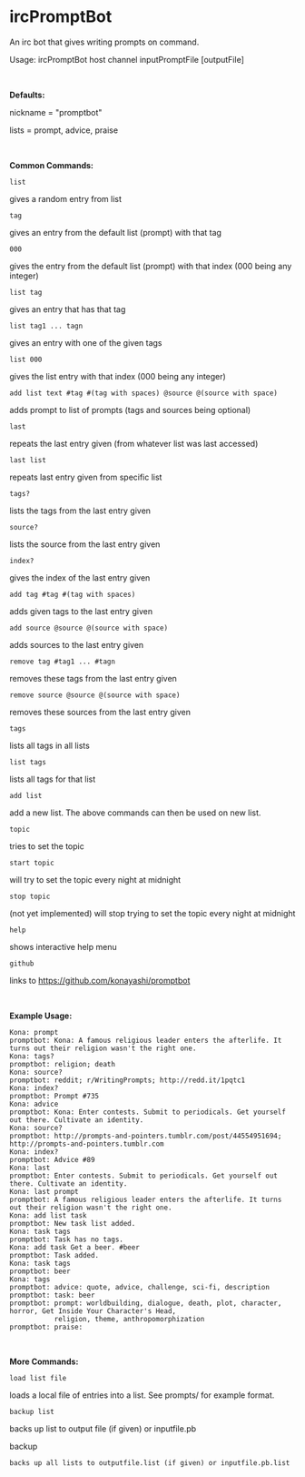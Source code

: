 <b>ircPromptBot</b>
=========

An irc bot that gives writing prompts on command.

Usage: ircPromptBot host channel inputPromptFile [outputFile]

<br>

<b>Defaults:</b>

nickname = "promptbot"

lists = prompt, advice, praise

<br>

<b>Common Commands:</b>

	list
gives a random entry from list

	tag
gives an entry from the default list (prompt) with that tag

	000
gives the entry from the default list (prompt) with that index (000 being any integer)
	
	list tag
gives an entry that has that tag
	
	list tag1 ... tagn
gives an entry with one of the given tags
	
	list 000
gives the list entry with that index (000 being any integer)
	
	add list text #tag #(tag with spaces) @source @(source with space)
adds prompt to list of prompts (tags and sources being optional)
	
	last
repeats the last entry given (from whatever list was last accessed)
	
	last list
repeats last entry given from specific list
	
	tags?
lists the tags from the last entry given
	
	source?
lists the source from the last entry given
	
	index?
gives the index of the last entry given
	
	add tag	#tag #(tag with spaces)
adds given tags to the last entry given
	
	add source @source @(source with space)
adds sources to the last entry given
	
	remove tag #tag1 ... #tagn
removes these tags from the last entry given
	
	remove source @source @(source with space)
removes these sources from the last entry given
	
	tags
lists all tags in all lists
	
	list tags
lists all tags for that list
	
	add list
add a new list. The above commands can then be used on new list.
	
	topic
tries to set the topic
	
	start topic
will try to set the topic every night at midnight
	
	stop topic
(not yet implemented) will stop trying to set the topic every night at midnight
	
	help
shows interactive help menu
	
	github
links to https://github.com/konayashi/promptbot
	
<br>	

<b>Example Usage:</b>

	Kona: prompt
	promptbot: Kona: A famous religious leader enters the afterlife. It turns out their religion wasn't the right one.
	Kona: tags?
	promptbot: religion; death
	Kona: source?
	promptbot: reddit; r/WritingPrompts; http://redd.it/1pqtc1
	Kona: index?
	promptbot: Prompt #735
	Kona: advice
	promptbot: Kona: Enter contests. Submit to periodicals. Get yourself out there. Cultivate an identity.
	Kona: source?
	promptbot: http://prompts-and-pointers.tumblr.com/post/44554951694; http://prompts-and-pointers.tumblr.com
	Kona: index?
	promptbot: Advice #89
	Kona: last
	promptbot: Enter contests. Submit to periodicals. Get yourself out there. Cultivate an identity.
	Kona: last prompt
	promptbot: A famous religious leader enters the afterlife. It turns out their religion wasn't the right one.
	Kona: add list task
	promptbot: New task list added.
	Kona: task tags
	promptbot: Task has no tags.
	Kona: add task Get a beer. #beer
	promptbot: Task added.
	Kona: task tags
	promptbot: beer
	Kona: tags
	promptbot: advice: quote, advice, challenge, sci-fi, description
	promptbot: task: beer
	promptbot: prompt: worldbuilding, dialogue, death, plot, character, horror, Get Inside Your Character's Head,
	           religion, theme, anthropomorphization
	promptbot: praise:

<br>

<b>More Commands:</b>

	load list file

loads a local file of entries into a list. See prompts/ for example format.

	backup list

backs up list to output file (if given) or inputfile.pb

backup

	backs up all lists to outputfile.list (if given) or inputfile.pb.list

